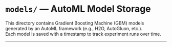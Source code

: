 # `models/` — AutoML Model Storage

This directory contains Gradient Boosting Machine (GBM) models generated by an AutoML framework (e.g., H2O, AutoGluon, etc.).  
Each model is saved with a timestamp to track experiment runs over time.

---


